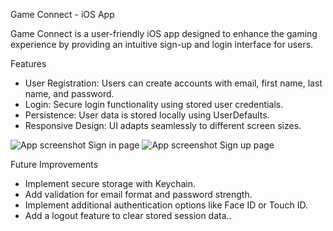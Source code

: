 Game Connect - iOS App

Game Connect is a user-friendly iOS app designed to enhance the gaming experience by providing an intuitive sign-up and login interface for users.

Features

- User Registration: Users can create accounts with email, first name, last name, and password.
- Login: Secure login functionality using stored user credentials.
- Persistence: User data is stored locally using UserDefaults.
- Responsive Design: UI adapts seamlessly to different screen sizes.

![App screenshot Sign in page](https://github.com/user-attachments/assets/f7ce213e-134a-4c99-843c-e26e60896a04)
![App screenshot Sign up page](https://github.com/user-attachments/assets/92ec6849-01fc-48c0-99a2-436cc5ee8d63)


Future Improvements

- Implement secure storage with Keychain.
- Add validation for email format and password strength.
- Implement additional authentication options like Face ID or Touch ID.
- Add a logout feature to clear stored session data..

